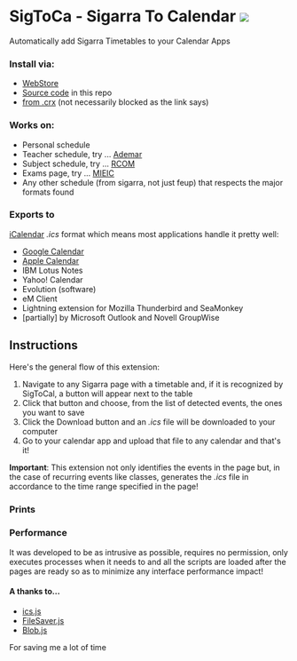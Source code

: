 # SigToCa - Sigarra To Calendar ![](https://github.com/msramalho/SigToCa/blob/master/icons/icon.png)
Automatically add Sigarra Timetables to your Calendar Apps

### Install via:
 - [WebStore]()
 - [Source code](https://developer.chrome.com/extensions/getstarted#unpacked) in this repo
 - [from .crx](https://www.wikihow.com/Add-Blocked-Extensions-in-Google-Chrome) (not necessarily blocked as the link says)

 ### Works on:
  - Personal schedule
  - Teacher schedule, try ... [Ademar](https://sigarra.up.pt/feup/pt/hor_geral.docentes_view?pv_doc_codigo=231081)
  - Subject schedule, try ... [RCOM](https://sigarra.up.pt/feup/pt/hor_geral.ucurr_view?pv_ocorrencia_id=399898)
  - Exams page, try ... [MIEIC](https://sigarra.up.pt/feup/pt/exa_geral.mapa_de_exames?p_curso_id=741)
  - Any other schedule (from sigarra, not just feup) that respects the major formats found

 ### Exports to
 [iCalendar](https://en.wikipedia.org/wiki/ICalendar) *.ics* format which means most applications handle it pretty well:
  - [Google Calendar](https://support.google.com/calendar/answer/37118?hl=en)
  - [Apple Calendar](https://support.apple.com/guide/calendar/import-or-export-calendars-icl1023/mac)
  - IBM Lotus Notes
  - Yahoo! Calendar
  - Evolution (software)
  - eM Client
  - Lightning extension for Mozilla Thunderbird and SeaMonkey
  - [partially] by Microsoft Outlook and Novell GroupWise

## Instructions
Here's the general flow of this extension:
 1. Navigate to any Sigarra page with a timetable and, if it is recognized by SigToCal, a button will appear next to the table
 2. Click that button and choose, from the list of detected events, the ones you want to save
 3. Click the Download button and an *.ics* file will be downloaded to your computer
 4. Go to your calendar app and upload that file to any calendar and that's it!

**Important**: This extension not only identifies the events in the page but, in the case of recurring events like classes, generates the *.ics* file in accordance to the time range specified in the page!

### Prints


### Performance
It was developed to be as intrusive as possible, requires no permission, only executes processes when it needs to and all the scripts are loaded after the pages are ready so as to minimize any interface performance impact!


#### A thanks to...
 - [ics.js](https://github.com/nwcell/ics.js)
 - [FileSaver.js](https://github.com/eligrey/FileSaver.js)
 - [Blob.js](https://github.com/eligrey/Blob.js)

For saving me a lot of time
